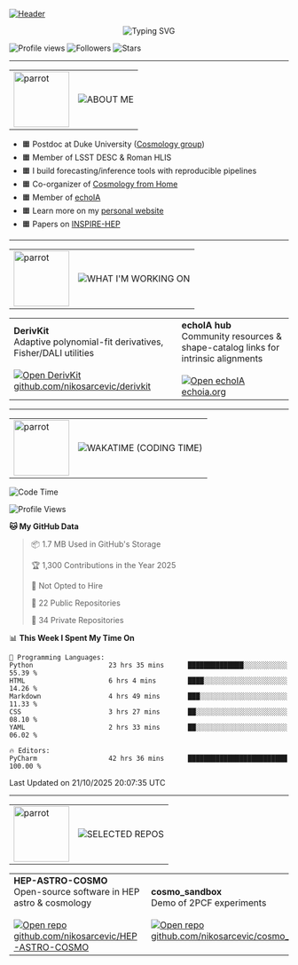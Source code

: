 [![Header](https://capsule-render.vercel.app/api?type=waving&color=0:ff6a00,50:ff8c00,100:ffb000&height=320&section=header&text=Hi%2C%20I'm%20Niko&fontSize=64&fontColor=ffffff&animation=fadeIn&fontAlignY=38&desc=•%20Cosmologist%20at%20Duke%20University%20•%20LSST%20DESC%20•%20NASA%20Roman%20HLIS%20•&descSize=22&descAlignY=58)](https://github.com/nikosarcevic)

<p align="center">
  <img src="https://readme-typing-svg.demolab.com?font=Fira+Code&size=26&duration=3000&pause=800&color=ff8c00&center=true&vCenter=true&repeat=true&width=820&lines=Cosmological+inference+%7C+Fisher%2FDALI%2FMCMC;Weak+lensing+%26+systematics;Combined+cosmological+probes;Open-source+%28DerivKit%2C+FISK%2C+echoIA%29" alt="Typing SVG" />
</p>

![Profile views](https://komarev.com/ghpvc/?username=nikosarcevic&label=Profile%20views&color=ff7a00&)
![Followers](https://img.shields.io/github/followers/nikosarcevic?style=flat&logo=github&label=Followers&color=ff9500)
![Stars](https://img.shields.io/github/stars/nikosarcevic?style=flat&logo=github&label=Stars&color=ffb000)


---


<!-- ===== ABOUT ME ===== -->
<table border="0" cellspacing="0" cellpadding="0" role="presentation">
  <tr>
    <td width="100" valign="middle">
      <img src="https://cultofthepartyparrot.com/parrots/hd/dealwithitparrot.gif" width="100" alt="parrot">
    </td>
    <td valign="middle">
      <img src="https://img.shields.io/badge/ABOUT%20ME-ff8c00?style=for-the-badge&labelColor=0d1117&logoColor=white" alt="ABOUT ME">
    </td>
  </tr>
</table>

- 🟧 Postdoc at Duke University ([Cosmology group](https://cosmology.phy.duke.edu/author/niko-sarcevic/))
- 🟧 Member of LSST DESC & Roman HLIS
- 🟧 I build forecasting/inference tools with reproducible pipelines
- 🟧 Co-organizer of [Cosmology from Home](https://cosmologyfromhome.com)
- 🟧 Member of [echoIA](https://echoia.org)
- 🟧 Learn more on my [personal website](https://nikosarcevic.com)
- 🟧 Papers on [INSPIRE-HEP](https://inspirehep.net/authors/1706125?ui-citation-summary=true)


---


<!-- ===== WHAT I'M WORKING ON ===== -->
<table border="0" cellspacing="0" cellpadding="0" role="presentation">
  <tr>
    <td width="100" valign="middle">
      <img src="https://cultofthepartyparrot.com/parrots/hd/everythingsfineparrot.gif" width="100" alt="parrot">
    </td>
    <td valign="middle">
      <img src="https://img.shields.io/badge/WHAT%20I%E2%80%99M%20WORKING%20ON-ff8c00?style=for-the-badge&labelColor=0d1117&logoColor=white" alt="WHAT I'M WORKING ON">
    </td>
  </tr>
</table>

<table border="0" cellspacing="0" cellpadding="0" role="presentation">
  <tr>
    <td>
      <b>DerivKit</b><br/>
      Adaptive polynomial-fit derivatives, Fisher/DALI utilities<br/><br/>
      <a href="https://github.com/nikosarcevic/derivkit">
        <img alt="Open DerivKit" src="https://img.shields.io/badge/Open-ff4db8?style=flat&logo=github&logoColor=white&labelColor=0d1117&color=ff4db8">
      </a><br/>
      <a href="https://github.com/nikosarcevic/derivkit">github.com/nikosarcevic/derivkit</a>
    </td>
    <td>
      <b>echoIA hub</b><br/>
      Community resources & shape-catalog links for intrinsic alignments<br/><br/>
      <a href="https://echoia.org">
        <img alt="Open echoIA" src="https://img.shields.io/badge/Open-ff4db8?style=flat&logo=open-access&logoColor=white&labelColor=0d1117&color=ff4db8">
      </a><br/>
      <a href="https://echoia.org">echoia.org</a>
    </td>
  </tr>
</table>


---


<!-- ===== WAKATIME ===== -->
<table border="0" cellspacing="0" cellpadding="0" role="presentation">
  <tr>
    <td width="100" valign="middle">
      <img src="https://cultofthepartyparrot.com/parrots/hd/googlyeyesparrot.gif" width="100" alt="parrot">
    </td>
    <td valign="middle">
      <img src="https://img.shields.io/badge/WAKATIME%20(CODING%20TIME)-ff8c00?style=for-the-badge&labelColor=0d1117&logoColor=white" alt="WAKATIME (CODING TIME)">
    </td>
  </tr>
</table>

<!--START_SECTION:waka-->
![Code Time](http://img.shields.io/badge/Code%20Time-51%20hrs%2038%20mins-blue)

![Profile Views](http://img.shields.io/badge/Profile%20Views-241-blue)

**🐱 My GitHub Data** 

> 📦 1.7 MB Used in GitHub's Storage 
 > 
> 🏆 1,300 Contributions in the Year 2025
 > 
> 🚫 Not Opted to Hire
 > 
> 📜 22 Public Repositories 
 > 
> 🔑 34 Private Repositories 
 > 
📊 **This Week I Spent My Time On** 

```text
💬 Programming Languages: 
Python                   23 hrs 35 mins      ██████████████░░░░░░░░░░░   55.39 % 
HTML                     6 hrs 4 mins        ████░░░░░░░░░░░░░░░░░░░░░   14.26 % 
Markdown                 4 hrs 49 mins       ███░░░░░░░░░░░░░░░░░░░░░░   11.33 % 
CSS                      3 hrs 27 mins       ██░░░░░░░░░░░░░░░░░░░░░░░   08.10 % 
YAML                     2 hrs 33 mins       ██░░░░░░░░░░░░░░░░░░░░░░░   06.02 % 

🔥 Editors: 
PyCharm                  42 hrs 36 mins      █████████████████████████   100.00 % 
```


 Last Updated on 21/10/2025 20:07:35 UTC
<!--END_SECTION:waka-->


---


<!-- ===== SELECTED REPOS ===== -->
<table border="0" cellspacing="0" cellpadding="0" role="presentation">
  <tr>
    <td width="100" valign="middle">
      <img src="https://cultofthepartyparrot.com/parrots/hd/hdrparrot.gif" width="100" alt="parrot">
    </td>
    <td valign="middle">
      <img src="https://img.shields.io/badge/SELECTED%20REPOS-ff8c00?style=for-the-badge&labelColor=0d1117&logoColor=white" alt="SELECTED REPOS">
    </td>
  </tr>
</table>


<table border="0" cellspacing="0" cellpadding="0" role="presentation">
  <tr>
    <td>
      <b>HEP-ASTRO-COSMO</b><br/>
      Open-source software in HEP astro & cosmology<br/><br/>
      <a href="https://github.com/nikosarcevic/HEP-ASTRO-COSMO">
        <img alt="Open repo" src="https://img.shields.io/badge/Open-ff4db8?style=flat&logo=github&logoColor=white&labelColor=0d1117&color=ff4db8">
      </a><br/>
      <a href="https://github.com/nikosarcevic/HEP-ASTRO-COSMO">github.com/nikosarcevic/HEP-ASTRO-COSMO</a>
    </td>
    <td>
      <b>cosmo_sandbox</b><br/>
      Demo of 2PCF experiments<br/><br/>
      <a href="https://github.com/nikosarcevic/cosmo_sandbox">
        <img alt="Open repo" src="https://img.shields.io/badge/Open-ff4db8?style=flat&logo=github&logoColor=white&labelColor=0d1117&color=ff4db8">
      </a><br/>
      <a href="https://github.com/nikosarcevic/cosmo_sandbox">github.com/nikosarcevic/cosmo_sandbox</a>
    </td>
  </tr>
</table>
